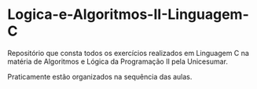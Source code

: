 # Logica-e-Algoritmos-II-Linguagem-C

Repositório que consta todos os exercícios realizados em Linguagem C
na matéria de Algoritmos e Lógica da Programação II pela Unicesumar.


Praticamente estão organizados na sequência das aulas.
